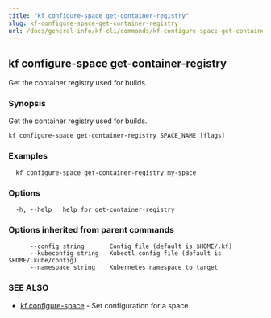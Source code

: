 ```yaml
---
title: "kf configure-space get-container-registry"
slug: kf-configure-space-get-container-registry
url: /docs/general-info/kf-cli/commands/kf-configure-space-get-container-registry/
---
```

## kf configure-space get-container-registry

Get the container registry used for builds.

### Synopsis

Get the container registry used for builds.

```
kf configure-space get-container-registry SPACE_NAME [flags]
```

### Examples

```
  kf configure-space get-container-registry my-space
```

### Options

```
  -h, --help   help for get-container-registry
```

### Options inherited from parent commands

```
      --config string       Config file (default is $HOME/.kf)
      --kubeconfig string   Kubectl config file (default is $HOME/.kube/config)
      --namespace string    Kubernetes namespace to target
```

### SEE ALSO

* [kf configure-space](/docs/general-info/kf-cli/commands/kf-configure-space/)	 - Set configuration for a space

